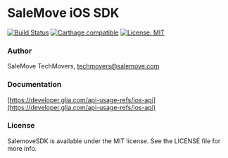 # SaleMove iOS SDK

[![Build Status](https://app.bitrise.io/app/ff9d24c2354f2d85/status.svg?token=1M5jvlOg4n_ADEl2k-a9gg&branch=master)](https://app.bitrise.io/app/ff9d24c2354f2d85) [![Carthage compatible](https://img.shields.io/badge/Carthage-compatible-4BC51D.svg?style=flat)](https://github.com/Carthage/Carthage) [![License: MIT](https://img.shields.io/badge/License-MIT-yellow.svg)](https://opensource.org/licenses/MIT)



### Author

SaleMove TechMovers, techmovers@salemove.com

### Documentation

[https://developer.glia.com/api-usage-refs/ios-api](https://developer.glia.com/api-usage-refs/ios-api)

### License

SalemoveSDK is available under the MIT license. See the LICENSE file for more info.